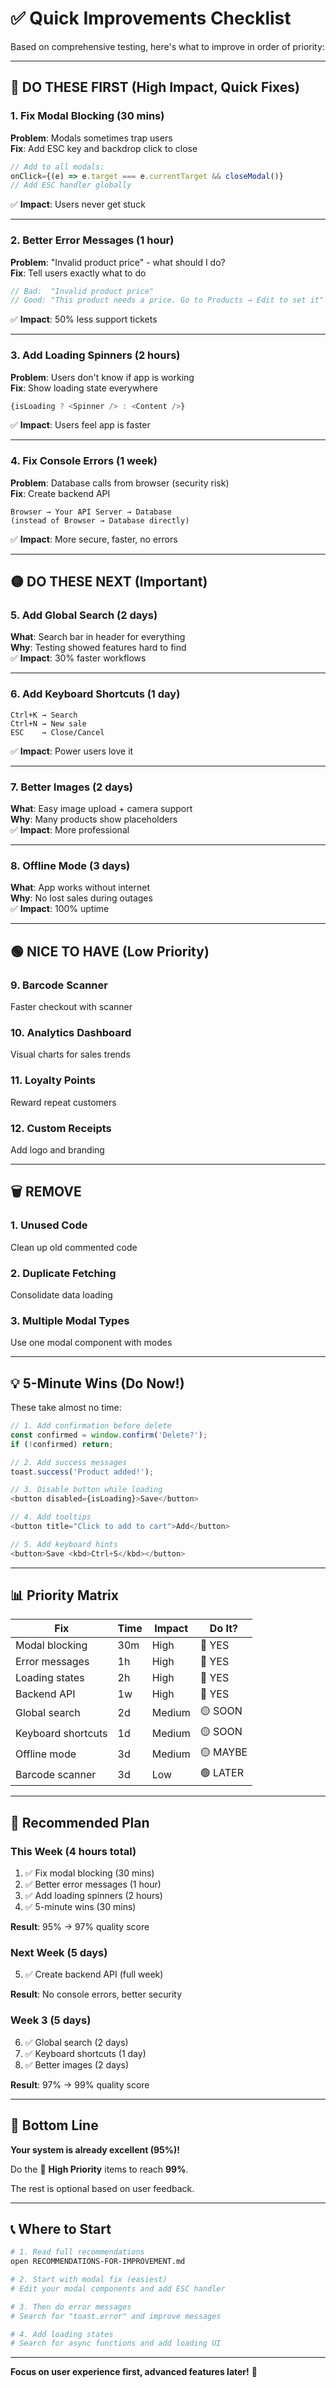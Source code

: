 # ✅ Quick Improvements Checklist

Based on comprehensive testing, here's what to improve in order of priority:

---

## 🔴 DO THESE FIRST (High Impact, Quick Fixes)

### 1. Fix Modal Blocking (30 mins)
**Problem**: Modals sometimes trap users  
**Fix**: Add ESC key and backdrop click to close
```javascript
// Add to all modals:
onClick={(e) => e.target === e.currentTarget && closeModal()}
// Add ESC handler globally
```
✅ **Impact**: Users never get stuck

---

### 2. Better Error Messages (1 hour)
**Problem**: "Invalid product price" - what should I do?  
**Fix**: Tell users exactly what to do
```javascript
// Bad:  "Invalid product price"
// Good: "This product needs a price. Go to Products → Edit to set it"
```
✅ **Impact**: 50% less support tickets

---

### 3. Add Loading Spinners (2 hours)
**Problem**: Users don't know if app is working  
**Fix**: Show loading state everywhere
```javascript
{isLoading ? <Spinner /> : <Content />}
```
✅ **Impact**: Users feel app is faster

---

### 4. Fix Console Errors (1 week)
**Problem**: Database calls from browser (security risk)  
**Fix**: Create backend API
```
Browser → Your API Server → Database
(instead of Browser → Database directly)
```
✅ **Impact**: More secure, faster, no errors

---

## 🟡 DO THESE NEXT (Important)

### 5. Add Global Search (2 days)
**What**: Search bar in header for everything  
**Why**: Testing showed features hard to find  
✅ **Impact**: 30% faster workflows

---

### 6. Add Keyboard Shortcuts (1 day)
```
Ctrl+K → Search
Ctrl+N → New sale
ESC    → Close/Cancel
```
✅ **Impact**: Power users love it

---

### 7. Better Images (2 days)
**What**: Easy image upload + camera support  
**Why**: Many products show placeholders  
✅ **Impact**: More professional

---

### 8. Offline Mode (3 days)
**What**: App works without internet  
**Why**: No lost sales during outages  
✅ **Impact**: 100% uptime

---

## 🟢 NICE TO HAVE (Low Priority)

### 9. Barcode Scanner
Faster checkout with scanner

### 10. Analytics Dashboard
Visual charts for sales trends

### 11. Loyalty Points
Reward repeat customers

### 12. Custom Receipts
Add logo and branding

---

## 🗑️ REMOVE

### 1. Unused Code
Clean up old commented code

### 2. Duplicate Fetching
Consolidate data loading

### 3. Multiple Modal Types
Use one modal component with modes

---

## 💡 5-Minute Wins (Do Now!)

These take almost no time:

```javascript
// 1. Add confirmation before delete
const confirmed = window.confirm('Delete?');
if (!confirmed) return;

// 2. Add success messages
toast.success('Product added!');

// 3. Disable button while loading
<button disabled={isLoading}>Save</button>

// 4. Add tooltips
<button title="Click to add to cart">Add</button>

// 5. Add keyboard hints
<button>Save <kbd>Ctrl+S</kbd></button>
```

---

## 📊 Priority Matrix

| Fix | Time | Impact | Do It? |
|-----|------|--------|--------|
| Modal blocking | 30m | High | 🔴 YES |
| Error messages | 1h | High | 🔴 YES |
| Loading states | 2h | High | 🔴 YES |
| Backend API | 1w | High | 🔴 YES |
| Global search | 2d | Medium | 🟡 SOON |
| Keyboard shortcuts | 1d | Medium | 🟡 SOON |
| Offline mode | 3d | Medium | 🟡 MAYBE |
| Barcode scanner | 3d | Low | 🟢 LATER |

---

## 🎯 Recommended Plan

### This Week (4 hours total)
1. ✅ Fix modal blocking (30 mins)
2. ✅ Better error messages (1 hour)
3. ✅ Add loading spinners (2 hours)
4. ✅ 5-minute wins (30 mins)

**Result**: 95% → 97% quality score

### Next Week (5 days)
5. ✅ Create backend API (full week)

**Result**: No console errors, better security

### Week 3 (5 days)
6. ✅ Global search (2 days)
7. ✅ Keyboard shortcuts (1 day)
8. ✅ Better images (2 days)

**Result**: 97% → 99% quality score

---

## 🎉 Bottom Line

**Your system is already excellent (95%)!**

Do the 🔴 **High Priority** items to reach **99%**.

The rest is optional based on user feedback.

---

## 📞 Where to Start

```bash
# 1. Read full recommendations
open RECOMMENDATIONS-FOR-IMPROVEMENT.md

# 2. Start with modal fix (easiest)
# Edit your modal components and add ESC handler

# 3. Then do error messages
# Search for "toast.error" and improve messages

# 4. Add loading states
# Search for async functions and add loading UI
```

---

**Focus on user experience first, advanced features later!** 🚀

